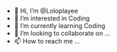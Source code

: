 - 👋 Hi, I’m @Loloplayee
- 👀 I’m interested in Coding 
- 🌱 I’m currently learning Coding
- 💞️ I’m looking to collaborate on ...
- 📫 How to reach me ...

<!---
Loloplayee/Loloplayee is a ✨ special ✨ repository because its `README.md` (this file) appears on your GitHub profile.
You can click the Preview link to take a look at your changes.
--->
